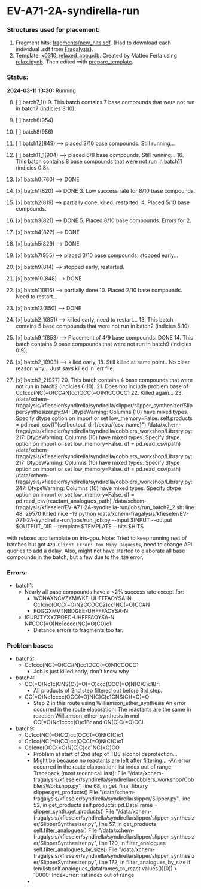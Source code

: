 # EV-A71-2A-syndirella-run

### Structures used for placement:
1. Fragment hits: [fragments/new_hits.sdf](fragments/new_hits.sdf). (Had to download each individual .sdf from [Fragalysis](https://fragalysis.xchem.diamond.ac.uk/viewer/react/preview/target/A71EV2A/tas/lb32627-66)).
2. Template: [x0310_relaxed_apo.pdb](fragments/x0310_relaxed_apo.pdb). Created by Matteo Ferla using [relax.ipynb](https://github.com/matteoferla/EV-A71-2A-elaborations/blob/main/iteration-2/code/relax.ipynb). 
Then edited with [prepare_template](notebooks/prepare_template.ipynb).

### Status:
**2024-03-11 13:30:** Running 

8. [ ] batch7_1()
   9. This batch contains 7 base compounds that were not run in batch7 (indicies 3:10).
9. [ ] batch6(954)
11. [ ] batch8(956)
10. [ ] batch12(849) --> placed 3/10 base compounds. Still running...
15. [ ] batch11_1(904) --> placed 6/8 base compounds. Still running...
    16. This batch contains 8 base compounds that were not run in batch11 (indicies 0:8).


1. [x] batch0(760) --> DONE
2. [x] batch1(820) --> DONE
   3. Low success rate for 8/10 base compounds.
3. [x] batch2(819) --> partially done, killed. restarted.
   4. Placed 5/10 base compounds.
4. [x] batch3(821) --> DONE
   5. Placed 8/10 base compounds. Errors for 2. 
5. [x] batch4(822) --> DONE
6. [x] batch5(829) --> DONE
7. [x] batch7(955) --> placed 3/10 base compounds. stopped early...
7. [x] batch9(814) --> stopped early, restarted.
8. [x] batch10(848) --> DONE
9. [x] batch11(816) --> partially done
   10. Placed 2/10 base compounds. Need to restart...
11. [x] batch13(850) --> DONE
12. [x] batch2_1(851) --> killed early, need to restart...
    13. This batch contains 5 base compounds that were not run in batch2 (indicies 5:10).
13. [x] batch9_1(853) --> Placement of 4/9 base compounds. DONE
    14. This batch contains 9 base compounds that were not run in batch9 (indicies 0:9).
17. [x] batch2_1(903) --> killed early,
    18. Still killed at same point.. No clear reason why... Just says killed in .err file. 
19. [x] batch2_2(927)
    20. This batch contains 4 base compounds that were not run in batch2 (indicies 6:10).
    21. Does not include problem base of Cc1ccc(NC(=O)CC#N)cc1OCC(=O)N1CCOCC1
    22. Killed again... 
    23. /data/xchem-fragalysis/kfieseler/syndirella/syndirella/slipper/slipper_synthesizer/SlipperSynthesizer.py:94: DtypeWarning: Columns (10) have mixed types. Specify dtype option on import or set low_memory=False.
  self.products = pd.read_csv(f"{self.output_dir}/extra/{csv_name}")
/data/xchem-fragalysis/kfieseler/syndirella/syndirella/cobblers_workshop/Library.py:217: DtypeWarning: Columns (10) have mixed types. Specify dtype option on import or set low_memory=False.
  df = pd.read_csv(path)
/data/xchem-fragalysis/kfieseler/syndirella/syndirella/cobblers_workshop/Library.py:217: DtypeWarning: Columns (10) have mixed types. Specify dtype option on import or set low_memory=False.
  df = pd.read_csv(path)
/data/xchem-fragalysis/kfieseler/syndirella/syndirella/cobblers_workshop/Library.py:247: DtypeWarning: Columns (10) have mixed types. Specify dtype option on import or set low_memory=False.
  df = pd.read_csv(reactant_analogues_path)
/data/xchem-fragalysis/kfieseler/EV-A71-2A-syndirella-run/jobs/run_batch2_2.sh: line 48: 29570 Killed                  nice -19 python /data/xchem-fragalysis/kfieseler/EV-A71-2A-syndirella-run/jobs/run_job.py --input $INPUT --output $OUTPUT_DIR --template $TEMPLATE --hits $HITS

with relaxed apo template on iris-gpu. 
Note: Tried to keep running rest of batches but got `429 Client Error: Too Many Requests`, need to change API
queries to add a delay. Also, might not have started to elaborate all base compounds in the batch, but a few due to the 
`429` error.

### Errors:

- batch1:
  - Nearly all base compounds have a <2% success rate except for:
    - WCNAXNCVZXMWKF-UHFFFAOYSA-N Cc1cnc(OCC(=O)N2CCOCC2)cc1NC(=O)CC#N
    - FQGGXMVTNBDGEE-UHFFFAOYSA-N 
  - IGUPJTYXYZPOEC-UHFFFAOYSA-N N#CCC(=O)Nc1cccc(NC(=O)CO)c1:
    - Distance errors to fragments too far.
  
### Problem bases:
- batch2:
  - Cc1ccc(NC(=O)CC#N)cc1OCC(=O)N1CCOCC1
    - Job is just killed early, don't know why
- batch4:
  - CC(=O)Nc1c(CNS(C)(=O)=O)ccc(OCC(=O)N(C)C)c1Br:
    - All products of 2nd step filtered out before 3rd step.
  - CC(=O)Nc1cccc(OCC(=O)N(C)C)c1CNS(C)(=O)=O
    - Step 2 in this route using Williamson_ether_synthesis
An error occurred in the route elaboration: The reactants are the same in reaction Williamson_ether_synthesis in mol CC(=O)Nc1cccc(O)c1Br and CN(C)C(=O)CCl.
- batch9:
  - Cc1cc(NC(=O)CO)cc(OCC(=O)N(C)C)c1
  - Cc1cc(NC(=O)CO)cc(OCC(=O)N(C)C)c1
  - Cc1cnc(OCC(=O)N(C)C)cc1NC(=O)CO
    - Problem at start of 2nd step of TBS alcohol deprotection...
    - Might be because no reactants are left after filtering...
    -An error occurred in the route elaboration: list index out of range
Traceback (most recent call last):
  File "/data/xchem-fragalysis/kfieseler/syndirella/syndirella/cobblers_workshop/CobblersWorkshop.py", line 68, in get_final_library
    slipper.get_products()
  File "/data/xchem-fragalysis/kfieseler/syndirella/syndirella/slipper/Slipper.py", line 52, in get_products
    self.products: pd.DataFrame = slipper_synth.get_products()
  File "/data/xchem-fragalysis/kfieseler/syndirella/syndirella/slipper/slipper_synthesizer/SlipperSynthesizer.py", line 57, in get_products
    self.filter_analogues()
  File "/data/xchem-fragalysis/kfieseler/syndirella/syndirella/slipper/slipper_synthesizer/SlipperSynthesizer.py", line 120, in filter_analogues
    self.filter_analogues_by_size()
  File "/data/xchem-fragalysis/kfieseler/syndirella/syndirella/slipper/slipper_synthesizer/SlipperSynthesizer.py", line 172, in filter_analogues_by_size
    if len(list(self.analogues_dataframes_to_react.values())[0]) > 10000:
IndexError: list index out of range
    - 

